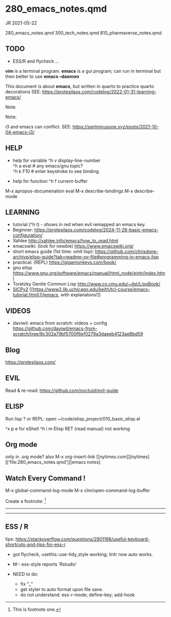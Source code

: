 # 280_emacs_notes.qmd
JR
2021-05-22

280_emacs_notes.qmd 300_tech_notes.qmd 810_pharmaverse_notes.qmd

## TODO

- ESS/R and flycheck …

**vim** is a terminal program. **emacs** is a gui program; can run in
terminal but then better to use **emacs –daemon**

This document is about **emacs**, but written in quarto to practice
quarto decorations SEE:
https://protesilaos.com/codelog/2022-01-31-learning-emacs/

> [!NOTE]
>
> Note:
>
> i3 and emacs can conflict. SEE:
> https://sqrtminusone.xyz/posts/2021-10-04-emacs-i3/

## HELP

- help for variable ^h v display-line-number  
  ^h a eval \# any emacs/gnu topic?  
  ^h k F10 \# enter keystroke to see binding  

- help for function ^h f current-buffer

M-x apropos-documenation eval M-x describe-bindings M-x describe-mode

## LEARNING

- tutorial (^h t) - shows in red when evil remapped an emacs key.
- Beginner:
  https://protesilaos.com/codelog/2024-11-28-basic-emacs-configuration/
- Xahlee <http://xahlee.info/emacs/how_to_read.html>
- emacswiki: (look for newbie) https://www.emacswiki.org/
- short emacs guide (1st time: omit lisp):
  https://github.com/chrisdone-archive/elisp-guide?tab=readme-ov-file#programming-in-emacs-lisp
- practical: (REPL) https://gigamonkeys.com/book/
- gnu elisp
  https://www.gnu.org/software/emacs/manual/html_node/eintr/index.html
- Toretzky Gentle Common Lisp http://www.cs.cmu.edu/~dst/LispBook/
- [SICPv2](https://mitp-content-server.mit.edu/books/content/sectbyfn/books_pres_0/6515/sicp.zip/full-text/book/book-Z-H-1.html)
  \[\[https://www2.lib.uchicago.edu/keith/tcl-course/emacs-tutorial.html\]\[emacs,
  with explanatons!\]\]

## VIDEOS

- daviwil: emacs from scratch: videos + config
  https://github.com/daviwil/emacs-from-scratch/tree/8c302a79bf5700f6ef0279a3daeeb4123ae8bd59

## Blog

https://protesilaos.com/

## EVIL

Read & re-read: https://github.com/noctuid/evil-guide

## ELISP

Run lisp ? or REPL: open ~/code/elisp_project/010_basic_elisp.el

^x p e for eShell ^h i m Elisp RET (read manual) not working

## Org mode

only in .org mode? also M-x org-insert-link
\[\[nytimes.com\]\]\[nytimes\] \[\[‘file:280_emacs_notes.qmd’\]\]\[emacs
notes\]

## Watch Every Command !

M-x global-command-log-mode M-x clm/open-command-log-buffer

Create a footnote: [^1]

------------------------------------------------------------------------

------------------------------------------------------------------------

## ESS / R

tips:
https://stackoverflow.com/questions/2901198/useful-keyboard-shortcuts-and-tips-for-ess-r

- got flycheck, usethis::use-tidy_style working; lintr now auto works.

- M-: ess-style reports ‘Rstudio’

- NEED to do:

  - fix “\_”
  - get styler to auto format upon file save.
  - do not understand: ess-r-mode; define-key; add-hook

[^1]: This is footnote one.
